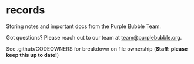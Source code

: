 # records

Storing notes and important docs from the Purple Bubble Team.

Got questions? Please reach out to our team at <team@purplebubble.org>.

See .github/CODEOWNERS for breakdown on file ownership (**Staff: please keep this up to date!**)
